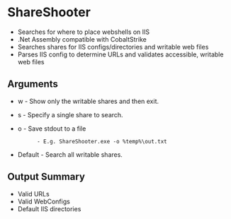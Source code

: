 ﻿# ShareShooter

   - Searches for where to place webshells on IIS
   - .Net Assembly compatible with CobaltStrike
   - Searches shares for IIS configs/directories and writable web files
   - Parses IIS config to determine URLs and validates accessible, writable web files


## Arguments

- w
		- Show only the writable shares and then exit.
- s 
		- Specify a single share to search.
- o
		- Save stdout to a file
			
			
			- E.g. ShareShooter.exe -o %temp%\out.txt

- Default
		- Search all writable shares.


## Output Summary
- Valid URLs
- Valid WebConfigs
- Default IIS directories